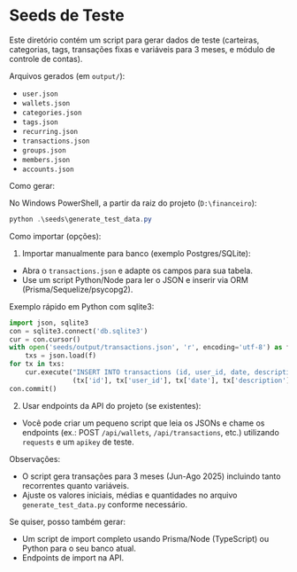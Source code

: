 # Seeds de Teste

Este diretório contém um script para gerar dados de teste (carteiras, categorias, tags, transações fixas e variáveis para 3 meses, e módulo de controle de contas).

Arquivos gerados (em `output/`):
- `user.json`
- `wallets.json`
- `categories.json`
- `tags.json`
- `recurring.json`
- `transactions.json`
- `groups.json`
- `members.json`
- `accounts.json`

Como gerar:

No Windows PowerShell, a partir da raiz do projeto (`D:\financeiro`):

```powershell
python .\seeds\generate_test_data.py
```

Como importar (opções):

1) Importar manualmente para banco (exemplo Postgres/SQLite):
- Abra o `transactions.json` e adapte os campos para sua tabela.
- Use um script Python/Node para ler o JSON e inserir via ORM (Prisma/Sequelize/psycopg2).

Exemplo rápido em Python com sqlite3:

```python
import json, sqlite3
con = sqlite3.connect('db.sqlite3')
cur = con.cursor()
with open('seeds/output/transactions.json', 'r', encoding='utf-8') as f:
    txs = json.load(f)
for tx in txs:
    cur.execute("INSERT INTO transactions (id, user_id, date, description, amount, category_id, wallet_id) VALUES (?,?,?,?,?,?,?)",
                (tx['id'], tx['user_id'], tx['date'], tx['description'], tx['amount'], tx.get('category_id'), tx.get('wallet_id')))
con.commit()
```

2) Usar endpoints da API do projeto (se existentes):
- Você pode criar um pequeno script que leia os JSONs e chame os endpoints (ex.: POST `/api/wallets`, `/api/transactions`, etc.) utilizando `requests` e um `apikey` de teste.

Observações:
- O script gera transações para 3 meses (Jun-Ago 2025) incluindo tanto recorrentes quanto variáveis.
- Ajuste os valores iniciais, médias e quantidades no arquivo `generate_test_data.py` conforme necessário.

Se quiser, posso também gerar:
- Um script de import completo usando Prisma/Node (TypeScript) ou Python para o seu banco atual.
- Endpoints de import na API.
